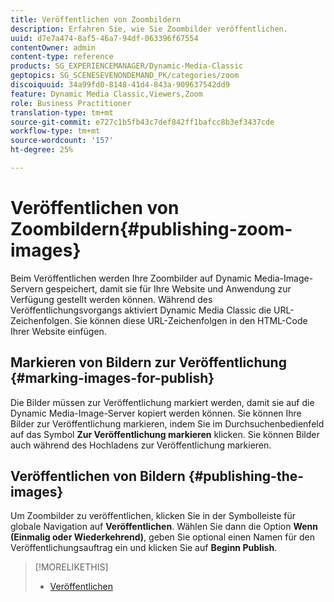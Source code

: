 ```yaml
---
title: Veröffentlichen von Zoombildern
description: Erfahren Sie, wie Sie Zoombilder veröffentlichen.
uuid: d7e7a474-8af5-46a7-94df-063396f67554
contentOwner: admin
content-type: reference
products: SG_EXPERIENCEMANAGER/Dynamic-Media-Classic
geptopics: SG_SCENESEVENONDEMAND_PK/categories/zoom
discoiquuid: 34a99fd0-8148-41d4-843a-909637542dd9
feature: Dynamic Media Classic,Viewers,Zoom
role: Business Practitioner
translation-type: tm+mt
source-git-commit: e727c1b5fb43c7def842ff1bafcc8b3ef3437cde
workflow-type: tm+mt
source-wordcount: '157'
ht-degree: 25%

---
```



# Veröffentlichen von Zoombildern{#publishing-zoom-images}

Beim Veröffentlichen werden Ihre Zoombilder auf Dynamic Media-Image-Servern gespeichert, damit sie für Ihre Website und Anwendung zur Verfügung gestellt werden können. Während des Veröffentlichungsvorgangs aktiviert Dynamic Media Classic die URL-Zeichenfolgen. Sie können diese URL-Zeichenfolgen in den HTML-Code Ihrer Website einfügen.

## Markieren von Bildern zur Veröffentlichung {#marking-images-for-publish}

Die Bilder müssen zur Veröffentlichung markiert werden, damit sie auf die Dynamic Media-Image-Server kopiert werden können. Sie können Ihre Bilder zur Veröffentlichung markieren, indem Sie im Durchsuchenbedienfeld auf das Symbol **Zur Veröffentlichung markieren** klicken. Sie können Bilder auch während des Hochladens zur Veröffentlichung markieren.

## Veröffentlichen von Bildern  {#publishing-the-images}

Um Zoombilder zu veröffentlichen, klicken Sie in der Symbolleiste für globale Navigation auf **Veröffentlichen**. Wählen Sie dann die Option **Wenn (Einmalig oder Wiederkehrend)**, geben Sie optional einen Namen für den Veröffentlichungsauftrag ein und klicken Sie auf **Beginn Publish**.

>[!MORELIKETHIS]
>
>* [Veröffentlichen](publishing-files.md#publishing_files)

